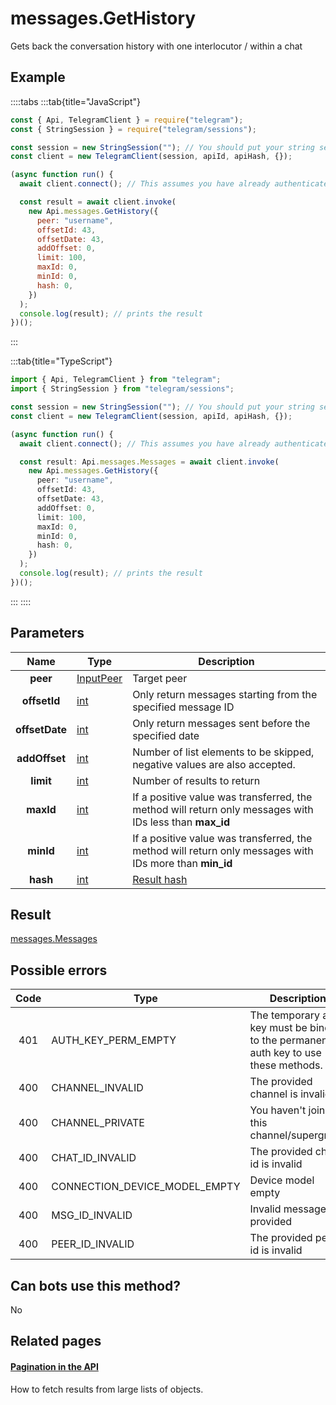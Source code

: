 # messages.GetHistory

Gets back the conversation history with one interlocutor / within a chat

## Example

::::tabs
:::tab{title="JavaScript"}

```js
const { Api, TelegramClient } = require("telegram");
const { StringSession } = require("telegram/sessions");

const session = new StringSession(""); // You should put your string session here
const client = new TelegramClient(session, apiId, apiHash, {});

(async function run() {
  await client.connect(); // This assumes you have already authenticated with .start()

  const result = await client.invoke(
    new Api.messages.GetHistory({
      peer: "username",
      offsetId: 43,
      offsetDate: 43,
      addOffset: 0,
      limit: 100,
      maxId: 0,
      minId: 0,
      hash: 0,
    })
  );
  console.log(result); // prints the result
})();
```

:::

:::tab{title="TypeScript"}

```ts
import { Api, TelegramClient } from "telegram";
import { StringSession } from "telegram/sessions";

const session = new StringSession(""); // You should put your string session here
const client = new TelegramClient(session, apiId, apiHash, {});

(async function run() {
  await client.connect(); // This assumes you have already authenticated with .start()

  const result: Api.messages.Messages = await client.invoke(
    new Api.messages.GetHistory({
      peer: "username",
      offsetId: 43,
      offsetDate: 43,
      addOffset: 0,
      limit: 100,
      maxId: 0,
      minId: 0,
      hash: 0,
    })
  );
  console.log(result); // prints the result
})();
```

:::
::::

## Parameters

|      Name      | Type                                                  | Description                                                                                             |
| :------------: | ----------------------------------------------------- | ------------------------------------------------------------------------------------------------------- |
|    **peer**    | [InputPeer](https://core.telegram.org/type/InputPeer) | Target peer                                                                                             |
|  **offsetId**  | [int](https://core.telegram.org/type/int)             | Only return messages starting from the specified message ID                                             |
| **offsetDate** | [int](https://core.telegram.org/type/int)             | Only return messages sent before the specified date                                                     |
| **addOffset**  | [int](https://core.telegram.org/type/int)             | Number of list elements to be skipped, negative values are also accepted.                               |
|   **limit**    | [int](https://core.telegram.org/type/int)             | Number of results to return                                                                             |
|   **maxId**    | [int](https://core.telegram.org/type/int)             | If a positive value was transferred, the method will return only messages with IDs less than **max_id** |
|   **minId**    | [int](https://core.telegram.org/type/int)             | If a positive value was transferred, the method will return only messages with IDs more than **min_id** |
|    **hash**    | [int](https://core.telegram.org/type/int)             | [Result hash](https://core.telegram.org/api/offsets)                                                    |

## Result

[messages.Messages](https://core.telegram.org/type/messages.Messages)

## Possible errors

| Code | Type                          | Description                                                                           |
| :--: | ----------------------------- | ------------------------------------------------------------------------------------- |
| 401  | AUTH_KEY_PERM_EMPTY           | The temporary auth key must be binded to the permanent auth key to use these methods. |
| 400  | CHANNEL_INVALID               | The provided channel is invalid                                                       |
| 400  | CHANNEL_PRIVATE               | You haven't joined this channel/supergroup                                            |
| 400  | CHAT_ID_INVALID               | The provided chat id is invalid                                                       |
| 400  | CONNECTION_DEVICE_MODEL_EMPTY | Device model empty                                                                    |
| 400  | MSG_ID_INVALID                | Invalid message ID provided                                                           |
| 400  | PEER_ID_INVALID               | The provided peer id is invalid                                                       |

## Can bots use this method?

No

## Related pages

#### [Pagination in the API](https://core.telegram.org/api/offsets)

How to fetch results from large lists of objects.
